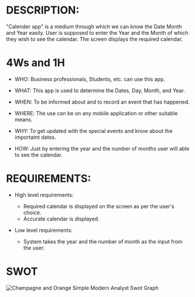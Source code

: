 # DESCRIPTION:

"Calender app" is a medium through which we can know the Date Month and Year easily.
User is supposed to enter the Year and the Month of which they wish to see the calendar.
The screen displays the required calendar.

# 4Ws and 1H

- WHO: Business professionals, Students, etc. can use this app.

- WHAT: This app is used to determine the Dates, Day, Month, and Year.

- WHEN: To be informed about and to record an event that has happened.

- WHERE: The use can be on any mobile application or other suitable means.

- WHY: To get updated with the special events and know about the importatnt dates.


- HOW: Just by entering the year and the number of months user will able to see the calendar. 

# REQUIREMENTS:

- High level requirements:
	- Required calendar is displayed on the screen as per the user's choice.
	- Accurate calendar is displayed.

- Low level requirements:
	- System takes the year and the number of month as the input from the user.
		
# SWOT
![Champagne and Orange Simple Modern Analyst Swot Graph](https://user-images.githubusercontent.com/42490038/153709388-2c548f24-6c11-4eb8-8a54-36b20cc993ae.jpg)
